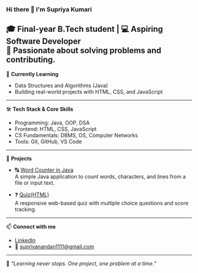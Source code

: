 ### Hi there 👋 I'm Supriya Kumari

🎓 Final-year B.Tech student | 💻 Aspiring Software Developer  
🚀 Passionate about solving problems and contributing.
---

🧠 **Currently Learning**  
- Data Structures and Algorithms (Java)  
- Building real-world projects with HTML, CSS, and JavaScript  

---

🛠️ **Tech Stack & Core Skills**  
- Programming: Java, OOP, DSA  
- Frontend: HTML, CSS, JavaScript  
- CS Fundamentals: DBMS, OS, Computer Networks  
- Tools: Git, GitHub, VS Code

---

📌 **Projects**  
- 🔠 [Word Counter in Java](https://github.com/supriyakumari19/word-counter-java)  
  A simple Java application to count words, characters, and lines from a file or input text.

- ❓ [Quiz(HTML)](https://github.com/supriyakumari19/quiz-app-html)  
  A responsive web-based quiz with multiple choice questions and score tracking.

---

📫 **Connect with me**  
- [LinkedIn](https://linkedin.com/in/supriya-kumari-hit)  
- 📧 supriyanandan1111@gmail.com

---

🌱 _“Learning never stops. One project, one problem at a time.”_

